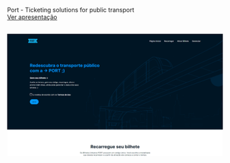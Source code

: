 Port - Ticketing solutions for public transport
<br>
<a href="">Ver apresentação<a>

<div>
<br>
<img src="https://github.com/estherferreira/PI-2-PUC-CAMPINAS-PORT/blob/main/Imagens/port-screen.png"/>
</div>
